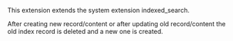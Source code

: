 This extension extends the system extension indexed_search.

After creating new record/content or after updating old record/content the old index record is deleted and a new one is created.
